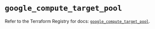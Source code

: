 # `google_compute_target_pool`

Refer to the Terraform Registry for docs: [`google_compute_target_pool`](https://registry.terraform.io/providers/hashicorp/google-beta/5.35.0/docs/resources/google_compute_target_pool).
